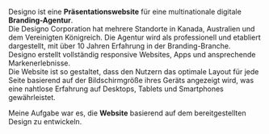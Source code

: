 Designo ist eine **Präsentationswebsite** für eine multinationale digitale **Branding-Agentur**.  
Die Designo Corporation hat mehrere Standorte in Kanada, Australien und dem Vereinigten Königreich. Die Agentur wird als professionell und etabliert dargestellt, mit über 10 Jahren Erfahrung in der Branding-Branche.  
Designo erstellt vollständig responsive Websites, Apps und ansprechende Markenerlebnisse.  
Die Website ist so gestaltet, dass den Nutzern das optimale Layout für jede Seite basierend auf der Bildschirmgröße ihres Geräts angezeigt wird, was eine nahtlose Erfahrung auf Desktops, Tablets und Smartphones gewährleistet.

Meine Aufgabe war es, die **Website** basierend auf dem bereitgestellten Design zu entwickeln.
